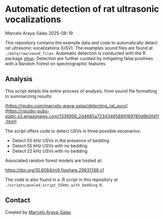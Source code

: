 Automatic detection of rat ultrasonic vocalizations
================
Marcelo Araya-Salas
2025-08-19

This repository contains the example data and code to automatically
detect rat ultrasonic vocalizations (USV). The examples sound files are
found at `./data/raw/sound_files`. Automatic detection is conducted with
the R package [ohun](https://docs.ropensci.org/ohun/). Detection are
further curated by mitigating false positives with a Random Forest on
spectrographic features.

## Analysis

This script details the entire process of analysis, from sound file
formatting to summarizing results:

[https://rpubs.com/marcelo-araya-salas/detecting_rat_suvs](https://rstudio-pubs-static.s3.amazonaws.com/1336956_2d4685a72343465889189780d9b5fd11.html)

The script offers code to detect USVs in three possible escenarios:

- Detect 55 kHz USVs in the presence of bedding
- Detect 55 kHz USVs with no bedding
- Detect 22 kHz USVs with no bedding

Associated random forest models are hosted at:

<https://doi.org/10.6084/m9.figshare.29931746.v1>

The code is also found in a .R script in this repository at
`./scripts/pooled_script_55kHz_with_bedding.R`.

## Contact

Created by [Marcelo Araya-Salas](https://marce10.github.io/)
